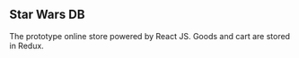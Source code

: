 Star Wars DB
-----
The prototype online store powered by React JS. Goods and cart are stored in Redux.